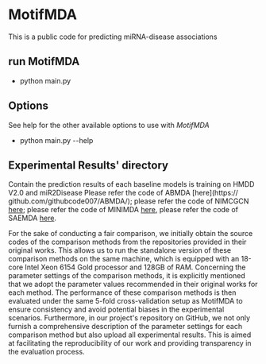 # MotifMDA
This is a public code for predicting miRNA-disease associations

## run MotifMDA
 - python main.py

## Options
See help for the other available options to use with *MotifMDA*
  - python main.py --help

## Experimental Results' directory
Contain the prediction results of each baseline models is training on HMDD V2.0 and miR2Disease
Please refer the code of ABMDA [here](https:// github.com/githubcode007/ABMDA/); please refer the code of NIMCGCN [here](https://github.com/ljatynu/NIMCGCN/); please refer the code of MINIMDA [here](https://github.com/chengxu123/MINIMDA/), please refer the code of SAEMDA [here](https://github.com/xpnbs/SAEMDA/).

For the sake of conducting a fair comparison, we initially obtain the source codes of the comparison methods from the repositories provided in their original works. This allows us to run the standalone version of these comparison methods on the same machine, which is equipped with an 18-core Intel Xeon 6154 Gold processor and 128GB of RAM. Concerning the parameter settings of the comparison methods, it is explicitly mentioned that we adopt the parameter values recommended in their original works for each method. The performance of these comparison methods is then evaluated under the same 5-fold cross-validation setup as MotifMDA to ensure consistency and avoid potential biases in the experimental scenarios. Furthermore, in our project's repository on GitHub, we not only furnish a comprehensive description of the parameter settings for each comparison method but also upload all experimental results. This is aimed at facilitating the reproducibility of our work and providing transparency in the evaluation process.
